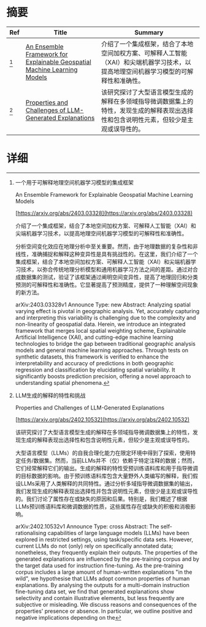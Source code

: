 # 摘要

| Ref | Title | Summary |
| --- | --- | --- |
| [^1] | [An Ensemble Framework for Explainable Geospatial Machine Learning Models](https://arxiv.org/abs/2403.03328) | 介绍了一个集成框架，结合了本地空间加权方案、可解释人工智能（XAI）和尖端机器学习技术，以提高地理空间机器学习模型的可解释性和准确性。 |
| [^2] | [Properties and Challenges of LLM-Generated Explanations](https://arxiv.org/abs/2402.10532) | 该研究探讨了大型语言模型生成的解释在多领域指导微调数据集上的特性，发现生成的解释表现出选择性和包含说明性元素，但较少是主观或误导性的。 |

# 详细

[^1]: 一个用于可解释地理空间机器学习模型的集成框架

    An Ensemble Framework for Explainable Geospatial Machine Learning Models

    [https://arxiv.org/abs/2403.03328](https://arxiv.org/abs/2403.03328)

    介绍了一个集成框架，结合了本地空间加权方案、可解释人工智能（XAI）和尖端机器学习技术，以提高地理空间机器学习模型的可解释性和准确性。

    

    分析空间变化效应在地理分析中至关重要。然而，由于地理数据的复杂性和非线性，准确捕捉和解释这种变异性是具有挑战性的。在这里，我们介绍了一个集成框架，结合了本地空间加权方案、可解释人工智能（XAI）和尖端机器学习技术，以弥合传统地理分析模型和通用机器学习方法之间的差距。通过对合成数据集的测试，验证了该框架通过阐明空间变异性，提高了地理回归和分类预测的可解释性和准确性。它显著提高了预测精度，提供了一种理解空间现象的新方法。

    arXiv:2403.03328v1 Announce Type: new  Abstract: Analyzing spatial varying effect is pivotal in geographic analysis. Yet, accurately capturing and interpreting this variability is challenging due to the complexity and non-linearity of geospatial data. Herein, we introduce an integrated framework that merges local spatial weighting scheme, Explainable Artificial Intelligence (XAI), and cutting-edge machine learning technologies to bridge the gap between traditional geographic analysis models and general machine learning approaches. Through tests on synthetic datasets, this framework is verified to enhance the interpretability and accuracy of predictions in both geographic regression and classification by elucidating spatial variability. It significantly boosts prediction precision, offering a novel approach to understanding spatial phenomena.
    
[^2]: LLM生成的解释的特性和挑战

    Properties and Challenges of LLM-Generated Explanations

    [https://arxiv.org/abs/2402.10532](https://arxiv.org/abs/2402.10532)

    该研究探讨了大型语言模型生成的解释在多领域指导微调数据集上的特性，发现生成的解释表现出选择性和包含说明性元素，但较少是主观或误导性的。

    

    大型语言模型（LLMs）的自我合理化能力在限定环境中得到了探索，使用特定任务/数据集。然而，当前LLMs并不（仅）依赖于特定注释的数据；然而，它们经常解释它们的输出。生成的解释的特性受预训练语料库和用于指导微调的目标数据的影响。由于预训练语料库包含大量野外人类编写的解释，我们假设LLMs采用了人类解释的共同特性。通过分析多域指导微调数据集的输出，我们发现生成的解释表现出选择性并包含说明性元素，但很少是主观或误导性的。我们讨论了属性存在或缺失的原因和后果。特别是，我们概述了根据LLMs预训练语料库和微调数据的性质，这些属性存在或缺失的积极和消极影响。

    arXiv:2402.10532v1 Announce Type: cross  Abstract: The self-rationalising capabilities of large language models (LLMs) have been explored in restricted settings, using task/specific data sets. However, current LLMs do not (only) rely on specifically annotated data; nonetheless, they frequently explain their outputs. The properties of the generated explanations are influenced by the pre-training corpus and by the target data used for instruction fine-tuning. As the pre-training corpus includes a large amount of human-written explanations "in the wild", we hypothesise that LLMs adopt common properties of human explanations. By analysing the outputs for a multi-domain instruction fine-tuning data set, we find that generated explanations show selectivity and contain illustrative elements, but less frequently are subjective or misleading. We discuss reasons and consequences of the properties' presence or absence. In particular, we outline positive and negative implications depending on the 
    

